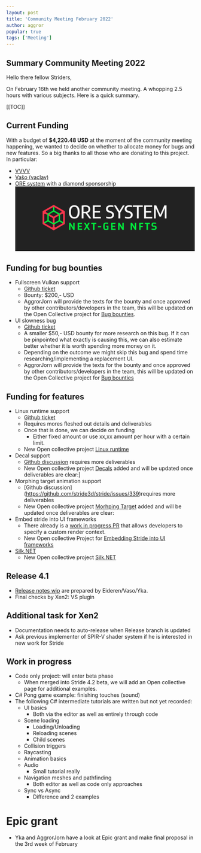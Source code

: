 ```yaml
---
layout: post
title: 'Community Meeting February 2022'
author: aggror
popular: true
tags: ['Meeting']
---
```

## Summary Community Meeting 2022

Hello there fellow Striders,

On February 16th we held another community meeting. A whopping 2.5 hours with various subjects. Here is a quick summary.

[[TOC]]

## Current Funding

With a budget of **$4,220.48 USD** at the moment of the community meeting happening, we wanted to decide on whether to allocate money for bugs and new features. So a big thanks to all those who are donating to this project. In particular:

* [VVVV](https://visualprogramming.net/)
* [Vašo (vaclav)](https://opencollective.com/vaclav)
* [ORE system](https://www.ore-system.com/) with a diamond sponsorship
    <img src="/images/sponsors/ore_system-next_gen_nfts_dark.png"/>


## Funding for bug bounties
* Fullscreen Vulkan support
    * [Github ticket](https://github.com/stride3d/stride/issues/455)
    * Bounty: $200,- USD
    * AggrorJorn will provide the texts for the bounty and once approved by other contributors/developers in the team, this will be updated on the Open Collective project for [Bug bounties](https://opencollective.com/stride3d/projects/bug-bounties).
* UI slowness bug
    * [Github ticket](https://github.com/stride3d/stride/issues/455)
    * A smaller $50,- USD bounty for more research on this bug. If it can be pinpointed what exactly is causing this, we can also estimate better whether it is worth spending more money on it.
    * Depending on the outcome we might skip this bug and spend time researching/implementing a replacement UI.
    * AggrorJorn will provide the texts for the bounty and once approved by other contributors/developers in the team, this will be updated on the Open Collective project for [Bug bounties](https://opencollective.com/stride3d/projects/bug-bounties)

## Funding for features
* Linux runtime support
    * [Github ticket](https://github.com/stride3d/stride/discussions/1202)
    * Requires mores fleshed out details and deliverables   
    * Once that is done, we can decide on funding
        * Either fixed amount or use xx,xx amount per hour with a certain limit.
    * New Open collective project [Linux runtime](https://opencollective.com/stride3d/projects/linux-runtime-support)
* Decal support
    * [Github discussion](https://github.com/stride3d/stride/issues/24) requires more deliverables
    * New Open collective project [Decals]( https://opencollective.com/stride3d/projects/decals) added and will be updated once deliverables are clear:]
* Morphing target animation support
    * [Github discussion] (https://github.com/stride3d/stride/issues/339)requires more deliverables
    * New Open collective project [Morhping Target](https://opencollective.com/stride3d/projects/morph-targets) added and will be updated once deliverables are clear:
* Embed stride into UI frameworks
    * There already is a [work in progress PR](https://github.com/stride3d/stride/pull/1315) that allows developers to specify a custom render context.
    * New Open collective Project for [Embedding Stride into UI frameworks](https://opencollective.com/stride3d/projects/embed-stride-ui-frameworks)
* [Silk.NET](https://github.com/dotnet/Silk.NET)
    * New Open collective project [Silk.NET](https://opencollective.com/stride3d/projects/silknet)


## Release 4.1
* [Release notes wip](https://hackmd.io/McqTXGtyQuSu1-QJz34xKw) are prepared by Eideren/Vaso/Yka.
* Final checks by Xen2: VS plugin
    

## Additional task for Xen2
* Documentation needs to auto-release when Release branch is updated
* Ask previous implementer of SPIR-V shader system if he is interested in new work for Stride
    

## Work in progress
* Code only project: will enter beta phase
    * When merged into Stride 4.2 beta, we will add an Open collective page for additional examples.
* C# Pong game example: finishing touches (sound)
* The following C# intermediate tutorials are written but not yet recorded:
    * UI basics
        * Both via the editor as well as entirely through code
    * Scene loading
        * Loading/Unloading
        * Reloading scenes
        * Child scenes
    * Collision triggers
    * Raycasting
    * Animation basics
    * Audio
        * Small tutorial really
    * Navigation meshes and pathfinding
        * Both editor as well as code only approaches
    * Sync vs Async
        * Difference and 2 examples


# Epic grant
* Yka and AggrorJorn have a look at Epic grant and make final proposal in the 3rd week of February
